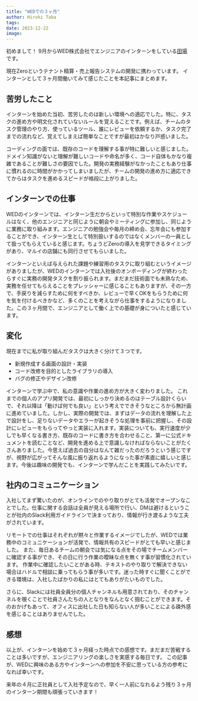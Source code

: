 ```yaml
---
title: "WEDでの３ヶ月"
author: Hiroki Taba
tags:
date: 2023-12-22
image:
---
```


初めまして！
9月からWED株式会社でエンジニアのインターンをしている[田場](https://github.com/hiroki1238)です。

現在Zeroというテナント精算・売上報告システムの開発に携わっています。
インターンとして３ヶ月間働いてみて感じたことを本記事にまとめます。

## 苦労したこと
インターンを始めた当初、苦労したのは新しい環境への適応でした。特に、タスクの進め方や明文化されていないルールを覚えることです。例えば、チームのタスク管理のやり方、使っているツール、誰にレビューを依頼するか、タスク完了までの流れなど、覚えてしまえば簡単なことですが最初はかなり戸惑いました。

コーディングの面では、既存のコードを理解する事が特に難しいと感じました。ドメイン知識がないと理解が難しいコードや命名が多く、コード自体もかなり複雑であることが難しさの要因でした。開発の実務経験がなかったこともあり仕事に慣れるのに時間がかかってしまいましたが、チームの開発の進め方に適応できてからはタスクを進めるスピードが格段に上がりました。

## インターンでの仕事
WEDのインターンでは、インターン生だからといって特別な作業やスケジュールはなく、他のエンジニアと同じように朝会やミーティングに参加し、同じように業務に取り組みます。エンジニアの勉強会や毎月の締め会、忘年会にも参加することができ、インターン生として特別扱いするのではなくメンバーの一員として扱ってもらえていると感じます。ちょうどZeroの導入を見学できるタイミングがあり、マルイの店舗にも同行させてもらいました。

インターンといえば与えられた課題や練習用のタスクに取り組むというイメージがありましたが、WEDのインターンでは入社後のオンボーディングが終わったらすぐに実務の開発タスクを割り振られます。まだまだ技術面でも未熟なため、実務を任せてもらえることをプレッシャーに感じることもありますが、その一方で、手戻りを減らすために何をすべきか、レビューで早くOKをもらうために何を気を付けるべきかなど、多くのことを考えながら仕事をするようになりました。この３ヶ月間で、エンジニアとして働く上での基礎が身についたと感じています。

## 変化
現在までに私が取り組んだタスクは大きく分けて３つです。
- 新規作成する画面の設計・実装
- コード改修を目的としたライブラリの導入
- バグの修正やデザイン改修

インターンで学ぶ中で、私の意識や作業の進め方が大きく変わりました。
これまでの個人のアプリ開発では、最初にしっかり決めるのはテーブル設計くらいで、それ以降は「動けば何でも良い」という考えでできそうなところから無計画に進めていました。しかし、実際の開発では、まずはデータの流れを理解した上で設計をし、足りないデータやエラーが起きそうな処理を事前に把握し、その設計にレビューをもらってやっと実装に入れます。実装についても、実行速度が少しでも早くなる書き方、既存のコードに書き方を合わせること、第一に公式ドキュメントを読むことなど、開発を進める上で意識しなければならないことがたくさんありました。今思えば過去の自分はなんて雑だったのだろうという感じですが、視野が広がってそんな風に振り返れるようになった事が素直に嬉しいと感じます。今後は趣味の開発でも、インターンで学んだことを実践してみたいです。

## 社内のコミュニケーション
入社してまず驚いたのが、オンラインでのやり取りがとても活発でオープンなことでした。仕事に関する会話は全員が見える場所で行い、DMは避けるということが社内のSlack利用ガイドラインで決まっており、情報が行き渡るような工夫がされています。

リモートでの仕事はそれぞれが黙々と作業するイメージでしたが、WEDでは業務中のコミュニケーションが活発で、情報共有のスピードがとても早いと感じました。
また、毎日あるチームの朝会では気になる点をその場でチームメンバーに確認する事ができ、その日に行う作業の曖昧な点を無くす事が習慣化されています。
作業中に確認したいことがある時、テキストのやり取りで解決できない場合はハドルで相談に乗ってもらう事が多いです。迷った時すぐに聞くことができる環境は、入社したばかりの私にはとてもありがたいものでした。

さらに、Slackには社員全員分の個人チャンネルも用意されており、そのチャンネルを覗くことで社員さんたちの人となりをなんとなく掴むことができます。そのおかげもあって、オフィスに出社した日も知らない人が多いことによる疎外感を感じることはありませんでした。

## 感想
以上が、インターンを始めて３ヶ月経った時点での感想です。まだまだ苦戦することは多いですが、エンジニアリングの楽しさを実感する毎日です。
この記事が、WEDに興味のある方やインターンへの参加を不安に思っている方の参考になれば幸いです。


来年の４月に正社員として入社予定なので、早く一人前になれるよう残り３ヶ月のインターン期間も頑張っていきます！
